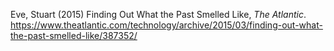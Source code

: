 Eve, Stuart (2015) Finding Out What the Past Smelled Like, *The Atlantic*. https://www.theatlantic.com/technology/archive/2015/03/finding-out-what-the-past-smelled-like/387352/
